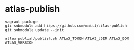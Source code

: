 # atlas-publish

    vagrant package
    git submodule add https://github.com/matti/atlas-publish
    git submodule update --init

    atlas-publish/publish.sh ATLAS_TOKEN ATLAS_USER ATLAS_BOX ATLAS_VERSION
